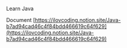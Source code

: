 Learn Java 

Document [https://ilovcoding.notion.site/Java-b7ad94cad46c4f84bdd466619c64f629](https://ilovcoding.notion.site/Java-b7ad94cad46c4f84bdd466619c64f629)